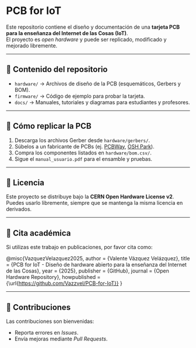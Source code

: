 # PCB for IoT

Este repositorio contiene el diseño y documentación de una **tarjeta PCB para la enseñanza del Internet de las Cosas (IoT)**.  
El proyecto es *open hardware* y puede ser replicado, modificado y mejorado libremente.

---

## 📂 Contenido del repositorio
- `hardware/` → Archivos de diseño de la PCB (esquemáticos, Gerbers y BOM).  
- `firmware/` → Código de ejemplo para probar la tarjeta.  
- `docs/` → Manuales, tutoriales y diagramas para estudiantes y profesores.  

---

## 🚀 Cómo replicar la PCB
1. Descarga los archivos Gerber desde `hardware/gerbers/`.  
2. Súbelos a un fabricante de PCBs (ej. [PCBWay](https://www.pcbway.com/), [OSH Park](https://oshpark.com/)).  
3. Compra los componentes listados en `hardware/bom.csv/`.  
4. Sigue el `manual_usuario.pdf` para el ensamble y pruebas.  

---

## 📖 Licencia
Este proyecto se distribuye bajo la **CERN Open Hardware License v2**.  
Puedes usarlo libremente, siempre que se mantenga la misma licencia en derivados.  

---

## 📑 Cita académica
Si utilizas este trabajo en publicaciones, por favor cita como:

@misc{VazquezVelazquez2025,
author = {Valente Vázquez Velázquez},
title = {PCB for IoT - Diseño de hardware abierto para la enseñanza del Internet de las Cosas},
year = {2025},
publisher = {GitHub},
journal = {Open Hardware Repository},
howpublished = {\url{https://github.com/Vazzvel/PCB-for-IoT}}
}


---

## 🙌 Contribuciones
Las contribuciones son bienvenidas:  
- Reporta errores en *Issues*.  
- Envía mejoras mediante *Pull Requests*.  

